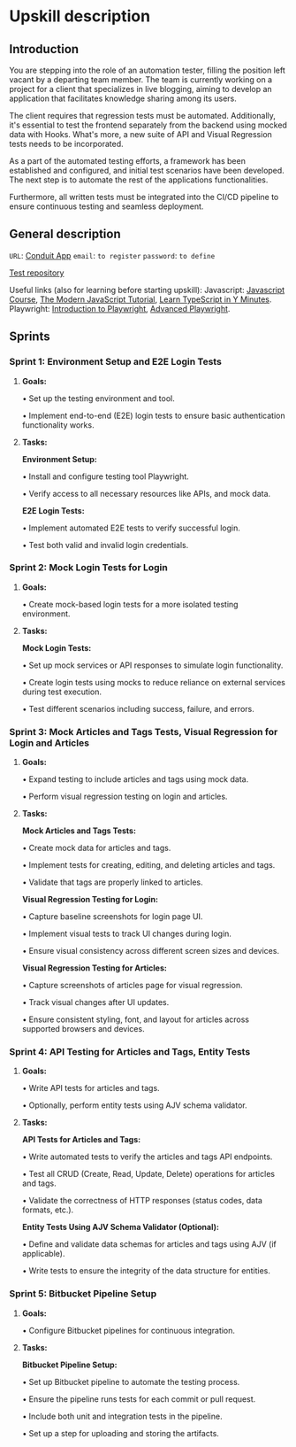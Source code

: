 # Upskill description

## Introduction

You are stepping into the role of an automation tester, filling the position left vacant by a departing team member. The team is currently working on a project for a client that specializes in live blogging, aiming to develop an application that facilitates knowledge sharing among its users.

The client requires that regression tests must be automated. Additionally, it's essential to test the frontend separately from the backend using mocked data with Hooks. What's more, a new suite of API and Visual Regression tests needs to be incorporated.

As a part of the automated testing efforts, a framework has been established and configured, and initial test scenarios have been developed. The next step is to automate the rest of the applications functionalities.

Furthermore, all written tests must be integrated into the CI/CD pipeline to ensure continuous testing and seamless deployment.

## General description

`URL`: [Conduit App](https://conduit.realworld.how)
`email`: `to register`
`password`: `to define`

[Test repository](https://bitbucket.org/xebiapoland/playwright_typescript_upskill) 

Useful links (also for learning before starting upskill):
Javascript: [Javascript Course](https://kursjs.pl/), [The Modern JavaScript Tutorial](https://javascript.info/), [Learn TypeScript in Y Minutes](https://learnxinyminutes.com/docs/typescript/).
Playwright: [Introduction to Playwright](https://testautomationu.applitools.com/playwright-intro/?utm_campaign=Email-for-TAU-Course-Advanced-Playwright&utm_content=Test-Automation-U&utm_medium=Email&utm_source=Marketo&utm_term=Email-for-TAU-Course-Advanced-Playwright), [Advanced Playwright](https://testautomationu.applitools.com/playwright-advanced/).

## Sprints

### Sprint 1: Environment Setup and E2E Login Tests

1. **Goals:**

	•	Set up the testing environment and tool.

	•	Implement end-to-end (E2E) login tests to ensure basic authentication functionality works.

2. **Tasks:**

	**Environment Setup:**

	•	Install and configure testing tool Playwright.

	•	Verify access to all necessary resources like APIs, and mock data.

	**E2E Login Tests:**

	•	Implement automated E2E tests to verify successful login.

	•	Test both valid and invalid login credentials.

### Sprint 2: Mock Login Tests for Login

1. **Goals:**

	•	Create mock-based login tests for a more isolated testing environment.

2. **Tasks:**

	**Mock Login Tests:**

	•	Set up mock services or API responses to simulate login functionality.

	•	Create login tests using mocks to reduce reliance on external services during test execution.

	•	Test different scenarios including success, failure, and errors.

### Sprint 3: Mock Articles and Tags Tests, Visual Regression for Login and Articles

1. **Goals:**

	•	Expand testing to include articles and tags using mock data.

	•	Perform visual regression testing on login and articles.

2. **Tasks:**

	**Mock Articles and Tags Tests:**

	•	Create mock data for articles and tags.

	•	Implement tests for creating, editing, and deleting articles and tags.

	•	Validate that tags are properly linked to articles.
	
	**Visual Regression Testing for Login:**

	•	Capture baseline screenshots for login page UI.

	•	Implement visual tests to track UI changes during login.

	•	Ensure visual consistency across different screen sizes and devices.

	**Visual Regression Testing for Articles:**

	•	Capture screenshots of articles page for visual regression.

	•	Track visual changes after UI updates.

	•	Ensure consistent styling, font, and layout for articles across supported browsers and devices.

### Sprint 4: API Testing for Articles and Tags, Entity Tests

1. **Goals:**

	•	Write API tests for articles and tags.

	•	Optionally, perform entity tests using AJV schema validator.

2. **Tasks:**

	**API Tests for Articles and Tags:**

	•	Write automated tests to verify the articles and tags API endpoints.

	•	Test all CRUD (Create, Read, Update, Delete) operations for articles and tags.

	•	Validate the correctness of HTTP responses (status codes, data formats, etc.).

	**Entity Tests Using AJV Schema Validator (Optional):**

	•	Define and validate data schemas for articles and tags using AJV (if applicable).

	•	Write tests to ensure the integrity of the data structure for entities.

### Sprint 5: Bitbucket Pipeline Setup

1. **Goals:**

	•	Configure Bitbucket pipelines for continuous integration.

2. **Tasks:**

	**Bitbucket Pipeline Setup:**

	•	Set up Bitbucket pipeline to automate the testing process.

	•	Ensure the pipeline runs tests for each commit or pull request.

	•	Include both unit and integration tests in the pipeline.

	•	Set up a step for uploading and storing the artifacts.